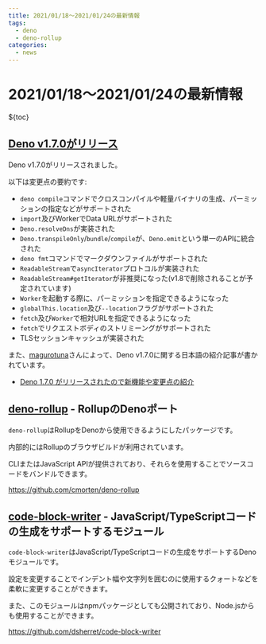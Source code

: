 ```yaml
---
title: 2021/01/18〜2021/01/24の最新情報
tags: 
  - deno
  - deno-rollup
categories:
  - news
---
```


# 2021/01/18〜2021/01/24の最新情報

${toc}

## [Deno v1.7.0がリリース](https://deno.land/posts/v1.7)

Deno v1.7.0がリリースされました。

以下は変更点の要約です:

* `deno compile`コマンドでクロスコンパイルや軽量バイナリの生成、パーミッションの指定などがサポートされた
* `import`及びWorkerでData URLがサポートされた
* `Deno.resolveDns`が実装された
* `Deno.transpileOnly`/`bundle`/`compile`が、`Deno.emit`という単一のAPIに統合された
* `deno fmt`コマンドでマークダウンファイルがサポートされた
* `ReadableStream`で`asyncIterator`プロトコルが実装された
* `ReadableStream#getIterator`が非推奨になった(v1.8で削除されることが予定されています)
* `Worker`を起動する際に、パーミッションを指定できるようになった
* `globalThis.location`及び`--location`フラグがサポートされた
* `fetch`及び`Worker`で相対URLを指定できるようになった
* `fetch`でリクエストボディのストリミーングがサポートされた
* TLSセッションキャッシュが実装された

また、[magurotuna](https://zenn.dev/magurotuna)さんによって、Deno v1.7.0に関する日本語の紹介記事が書かれています。

* [Deno 1.7.0 がリリースされたので新機能や変更点の紹介](https://zenn.dev/magurotuna/articles/55575eb16ae422)

## [deno-rollup](https://github.com/cmorten/deno-rollup) - RollupのDenoポート

`deno-rollup`はRollupをDenoから使用できるようにしたパッケージです。

内部的にはRollupのブラウザビルドが利用されています。

CLIまたはJavaScript APIが提供されており、それらを使用することでソースコードをバンドルできます。

https://github.com/cmorten/deno-rollup

## [code-block-writer](https://github.com/dsherret/code-block-writer) - JavaScript/TypeScriptコードの生成をサポートするモジュール

`code-block-writer`はJavaScript/TypeScriptコードの生成をサポートするDenoモジュールです。

設定を変更することでインデント幅や文字列を囲むのに使用するクォートなどを柔軟に変更することができます。

また、このモジュールはnpmパッケージとしても公開されており、Node.jsからも使用することができます。

https://github.com/dsherret/code-block-writer
